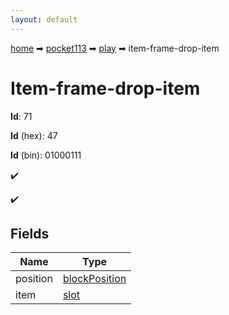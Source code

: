 ```yaml
---
layout: default
---
```


[home](/) ➡ [pocket113](/protocol/pocket113) ➡ [play](/protocol/pocket113/play) ➡ item-frame-drop-item

# Item-frame-drop-item

**Id**: 71

**Id** (hex): 47

**Id** (bin): 01000111

✔️

✔️

## Fields

Name | Type
---|---
position | [blockPosition](/protocol/pocket113/types/block-position)
item | [slot](/protocol/pocket113/types/slot)

